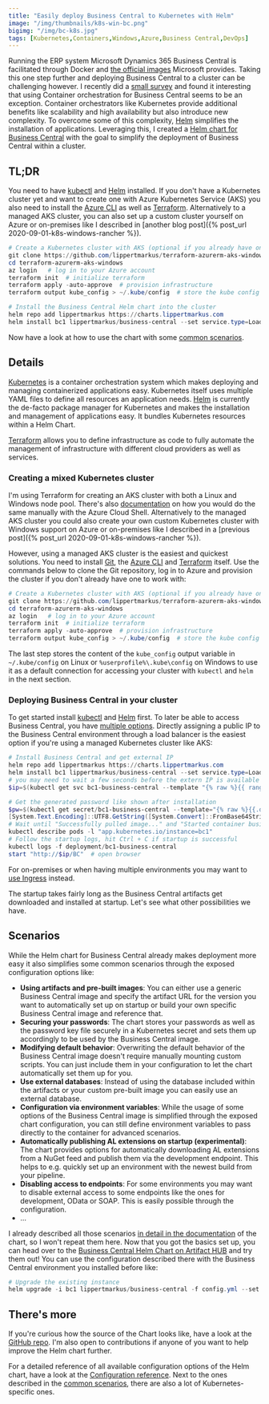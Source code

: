 ```yaml
---
title: "Easily deploy Business Central to Kubernetes with Helm"
image: "/img/thumbnails/k8s-win-bc.png"
bigimg: "/img/bc-k8s.jpg"
tags: [Kubernetes,Containers,Windows,Azure,Business Central,DevOps]
---
```


Running the ERP system Microsoft Dynamics 365 Business Central is facilitated through Docker and [the official images](https://github.com/microsoft/nav-docker/) Microsoft provides. Taking this one step further and deploying Business Central to a cluster can be challenging however. I recently did a [small survey](https://forms.microsoft.com/Pages/AnalysisPage.aspx?id=DQSIkWdsW0yxEjajBLZtrQAAAAAAAAAAAAMAAK03qWdUOTNKU1JSRUNMVkVSQ1NSWEFNRzYzRTFGSS4u&AnalyzerToken=xuLooFWnazmZIokaZcqqVBC2m0CeCTwY) and found it interesting that using Container orchestration for Business Central seems to be an exception. Container orchestrators like Kubernetes provide additional benefits like scalability and high availability but also introduce new complexity. To overcome some of this complexity, [Helm](https://helm.sh/) simplifies the installation of applications. Leveraging this, I created a [Helm chart for Business Central](https://artifacthub.io/packages/helm/lippertmarkus/business-central) with the goal to simplify the deployment of Business Central within a cluster.

## TL;DR

You need to have [kubectl](https://kubernetes.io/docs/tasks/tools/install-kubectl/) and [Helm](https://helm.sh/docs/intro/install/) installed. If you don't have a Kubernetes cluster yet and want to create one with Azure Kubernetes Service (AKS) you also need to install the [Azure CLI](https://docs.microsoft.com/en-us/cli/azure/install-azure-cli-windows?view=azure-cli-latest&tabs=azure-cli) as well as [Terraform](https://www.terraform.io/downloads.html). Alternatively to a managed AKS cluster, you can also set up a custom cluster yourself on Azure or on-premises like I described in [another blog post]({% post_url 2020-09-01-k8s-windows-rancher %}).

```powershell
# Create a Kubernetes cluster with AKS (optional if you already have one)
git clone https://github.com/lippertmarkus/terraform-azurerm-aks-windows.git
cd terraform-azurerm-aks-windows
az login   # log in to your Azure account
terraform init  # initialize terraform
terraform apply -auto-approve  # provision infrastructure
terraform output kube_config > ~/.kube/config  # store the kube config as default (be careful if you already have one!)

# Install the Business Central Helm chart into the cluster
helm repo add lippertmarkus https://charts.lippertmarkus.com
helm install bc1 lippertmarkus/business-central --set service.type=LoadBalancer
```

Now have a look at how to use the chart with some [common scenarios](#scenarios).

## Details

[Kubernetes](https://kubernetes.io) is a container orchestration system which makes deploying and managing containerized applications easy. Kubernetes itself uses multiple YAML files to define all resources an application needs. [Helm](https://helm.sh) is currently the de-facto package manager for Kubernetes and makes the installation and management of applications easy. It bundles Kubernetes resources within a Helm Chart. 

[Terraform](https://www.terraform.io/) allows you to define infrastructure as code to fully automate the management of infrastructure with different cloud providers as well as services.

### Creating a mixed Kubernetes cluster

I'm using Terraform for creating an AKS cluster with both a Linux and Windows node pool. There's also [documentation](https://docs.microsoft.com/de-de/azure/aks/windows-container-cli) on how you would do the same manually with the Azure Cloud Shell. Alternatively to the managed AKS cluster you could also create your own custom Kubernetes cluster with Windows support on Azure or on-premises like I described in a [previous post]({% post_url 2020-09-01-k8s-windows-rancher %}).

However, using a managed AKS cluster is the easiest and quickest solutions. You need to install [Git](https://git-scm.com/downloads), the [Azure CLI](https://docs.microsoft.com/en-us/cli/azure/install-azure-cli-windows?view=azure-cli-latest&tabs=azure-cli) and [Terraform](https://www.terraform.io/downloads.html) itself. Use the commands below to clone the Git repository, log in to Azure and provision the cluster if you don't already have one to work with:

```powershell
# Create a Kubernetes cluster with AKS (optional if you already have one)
git clone https://github.com/lippertmarkus/terraform-azurerm-aks-windows.git
cd terraform-azurerm-aks-windows
az login   # log in to your Azure account
terraform init  # initialize terraform
terraform apply -auto-approve  # provision infrastructure
terraform output kube_config > ~/.kube/config  # store the kube config as default (be careful if you already have one!)
```

The last step stores the content of the `kube_config` output variable in `~/.kube/config` on Linux or `%userprofile%\.kube\config` on Windows to use it as a default connection for accessing your cluster with `kubectl` and `helm` in the next section.

### Deploying Business Central in your cluster

To get started install [kubectl](https://kubernetes.io/docs/tasks/tools/install-kubectl/) and [Helm](https://helm.sh/docs/intro/install/) first. To later be able to access Business Central, you have [multiple options](https://artifacthub.io/packages/helm/lippertmarkus/business-central#accessing-business-central). Directly assigning a public IP to the Business Central environment through a load balancer is the easiest option if you're using a managed Kubernetes cluster like AKS:
```powershell
# Install Business Central and get external IP
helm repo add lippertmarkus https://charts.lippertmarkus.com
helm install bc1 lippertmarkus/business-central --set service.type=LoadBalancer
# you may need to wait a few seconds before the extern IP is available before running the next command
$ip=$(kubectl get svc bc1-business-central --template "{% raw %}{{ range (index .status.loadBalancer.ingress 0) }}{{.}}{{ end }}{% endraw %}")

# Get the generated password like shown after installation
$pw=$(kubectl get secret/bc1-business-central --template="{% raw %}{{.data.password}}{% endraw %}")
[System.Text.Encoding]::UTF8.GetString([System.Convert]::FromBase64String($pw))
# Wait until "Successfully pulled image..." and "Started container business-central"
kubectl describe pods -l "app.kubernetes.io/instance=bc1"
# Follow the startup logs, hit Ctrl + C if startup is successful
kubectl logs -f deployment/bc1-business-central
start "http://$ip/BC"  # open browser
```

For on-premises or when having multiple environments you may want to [use Ingress](https://artifacthub.io/packages/helm/lippertmarkus/business-central#accessing-business-central) instead. 

The startup takes fairly long as the Business Central artifacts get downloaded and installed at startup. Let's see what other possibilities we have.

## Scenarios

While the Helm chart for Business Central already makes deployment more easy it also simplifies some common scenarios through the exposed configuration options like:

- **Using artifacts and pre-built images**: You can either use a generic Business Central image and specify the artifact URL for the version you want to automatically set up on startup or build your own specific Business Central image and reference that.
- **Securing your passwords**: The chart stores your passwords as well as the password key file securely in a Kubernetes secret and sets them up accordingly to be used by the Business Central image.
- **Modifying default behavior**: Overwriting the default behavior of the Business Central image doesn't require manually mounting custom scripts. You can just include them in your configuration to let the chart automatically set them up for you.
- **Use external databases**: Instead of using the database included within the artifacts or your custom pre-built image you can easily use an external database.
- **Configuration via environment variables**: While the usage of some options of the Business Central image is simplified through the exposed chart configuration, you can still define environment variables to pass directly to the container for advanced scenarios.
- **Automatically publishing AL extensions on startup (experimental)**: The chart provides options for automatically downloading AL extensions from a NuGet feed and publish them via the development endpoint. This helps to e.g. quickly set up an environment with the newest build from your pipeline.
- **Disabling access to endpoints**: For some environments you may want to disable external access to some endpoints like the ones for development, OData or SOAP. This is easily possible through the configuration.
- ...

I already described all those scenarios [in detail in the documentation](https://artifacthub.io/packages/helm/lippertmarkus/business-central#using-artifacts-and-pre-built-images) of the chart, so I won't repeat them here. Now that you got the basics set up, you can head over to the [Business Central Helm Chart on Artifact HUB](https://artifacthub.io/packages/helm/lippertmarkus/business-central#using-artifacts-and-pre-built-images) and try them out! You can use the configuration described there with the Business Central environment you installed before like:

```powershell
# Upgrade the existing instance
helm upgrade -i bc1 lippertmarkus/business-central -f config.yml --set service.type=LoadBalancer
```

## There's more

If you're curious how the source of the Chart looks like, have a look at the [GitHub repo](https://github.com/lippertmarkus/helm-charts/tree/master/charts/business-central). I'm also open to contributions if anyone of you want to help improve the Helm chart further.

For a detailed reference of all available configuration options of the Helm chart, have a look at the [Configuration reference](https://artifacthub.io/packages/helm/lippertmarkus/business-central#configuration-reference). Next to the ones described in the [common scenarios](https://artifacthub.io/packages/helm/lippertmarkus/business-central#common-scenarios), there are also a lot of Kubernetes-specific ones.
